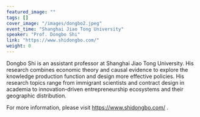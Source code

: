 ```yaml
---
featured_image: ""
tags: []
cover_image: "/images/dongbo2.jpeg"
event_time: "Shanghai Jiao Tong University"
speaker: "Prof. Dongbo Shi"
link: "https://www.shidongbo.com/"
weight: 0
---
```


Dongbo Shi is an assistant professor at Shanghai Jiao Tong University. His research combines economic theory and causal evidence to explore the knowledge production function and design more effective policies. His research topics range from immigrant scientists and contract design in academia to innovation-driven entrepreneurship ecosystems and their geographic distribution.

For more information, please visit https://www.shidongbo.com/ .
